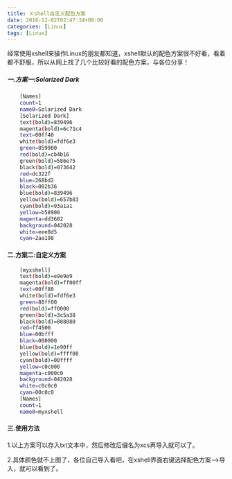 ```yaml
---
title: Ｘshell自定义配色方案
date: 2016-12-02T02:47:34+08:00
categories: [Linux]
tags: [Linux]
---
```


经常使用xshell来操作Linux的朋友都知道，xshell默认的配色方案很不好看，看着都不舒服，所以从网上找了几个比较好看的配色方案，与各位分享！
<!--more-->

##### 一.方案一:Solarized Dark
```sh
    [Names]
	count=1
	name0=Solarized Dark
	[Solarized Dark]
	text(bold)=839496
	magenta(bold)=6c71c4
	text=00ff40
	white(bold)=fdf6e3
	green=859900
	red(bold)=cb4b16
	green(bold)=586e75
	black(bold)=073642
	red=dc322f
	blue=268bd2
	black=002b36
	blue(bold)=839496
	yellow(bold)=657b83
	cyan(bold)=93a1a1
	yellow=b58900
	magenta=dd3682
	background=042028
	white=eee8d5
	cyan=2aa198
```
#### 二.方案二:自定义方案
```sh
    [myxshell]
	text(bold)=e9e9e9
	magenta(bold)=ff00ff
	text=00ff80
	white(bold)=fdf6e3
	green=80ff00
	red(bold)=ff0000
	green(bold)=3c5a38
	black(bold)=808080
	red=ff4500
	blue=00bfff
	black=000000
	blue(bold)=1e90ff
	yellow(bold)=ffff00
	cyan(bold)=00ffff
	yellow=c0c000
	magenta=c000c0
	background=042028
	white=c0c0c0
	cyan=00c0c0
	[Names]
	count=1
	name0=myxshell
```
#### 三.使用方法
 1.以上方案可以存入txt文本中，然后修改后缀名为xcs再导入就可以了。

 2.具体颜色就不上图了，各位自己导入看吧，在xshell界面右键选择配色方案-->导入，就可以看到了。

